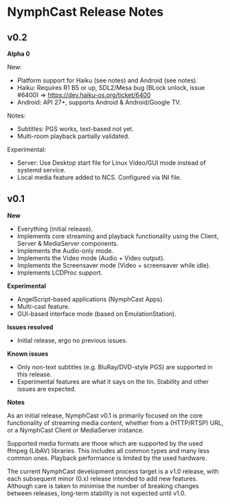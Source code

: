 NymphCast Release Notes
===

## v0.2 ##

**Alpha 0**

New:
- Platform support for Haiku (see notes) and Android (see notes).
- Haiku: 	Requires R1 B5 or up, SDL2/Mesa bug (BLock unlock, issue #6400) => https://dev.haiku-os.org/ticket/6400
- Android: 	API 27+, supports Android & Android/Google TV.

Notes:
- Subtitles: PGS works, text-based not yet.
- Multi-room playback partially validated.

Experimental:
- Server:	Use Desktop start file for Linux Video/GUI mode instead of systemd service.
- Local media feature added to NCS. Configured via INI file.

## v0.1 ##

**New**

- Everything (initial release).
- Implements core streaming and playback functionality using the Client, Server & MediaServer components.
- Implements the Audio-only mode.
- Implements the Video mode (Audio + Video output).
- Implements the Screensaver mode (Video + screensaver while idle).
- Implements LCDProc support.

**Experimental**

- AngelScript-based applications (NymphCast Apps).
- Multi-cast feature.
- GUI-based interface mode (based on EmulationStation).

**Issues resolved**

- Initial release, ergo no previous issues.

**Known issues**

- Only non-text subtitles (e.g. BluRay/DVD-style PGS) are supported in this release.
- Experimental features are what it says on the tin. Stability and other issues are expected.
	
**Notes**

As an initial release, NymphCast v0.1 is primarily focused on the core functionality of streaming media content, whether from a (HTTP/RTSP) URL, or a NymphCast Client or MediaServer instance. 

Supported media formats are those which are supported by the used ffmpeg (LibAV) libraries. This includes all common types and many less common ones. Playback performance is limited by the used hardware.

The current NymphCast development process target is a v1.0 release, with each subsequent minor (0.x) release intended to add new features. Although care is taken to minimise the number of breaking changes between releases, long-term stability is not expected until v1.0.